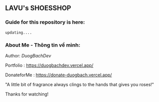 ## LAVU's SHOESSHOP

### Guide for this repository is here:
```
updating....
```
### About Me - Thông tin về mình:

Author: _DuogBachDev_

Portfolio : https://duogbachdev.vercel.app/

DonateforMe : https://donate-duogbach.vercel.app/

"A little bit of fragrance always clings to the hands that gives you roses!"

Thanks for watching!
